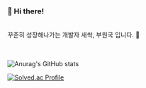 ### 🙂 Hi there! 

</br>
꾸준히 성장해나가는 개발자 새싹, 부원국 입니다. 🌱
</br></br></br>






![Anurag's GitHub stats](https://github-readme-stats.vercel.app/api?username=BOO-WONKUK&show_icons=true&theme=radical)

[![Solved.ac Profile](http://mazassumnida.wtf/api/v2/generate_badge?boj=wonkuk5135)](https://solved.ac/wonkuk5135/)
